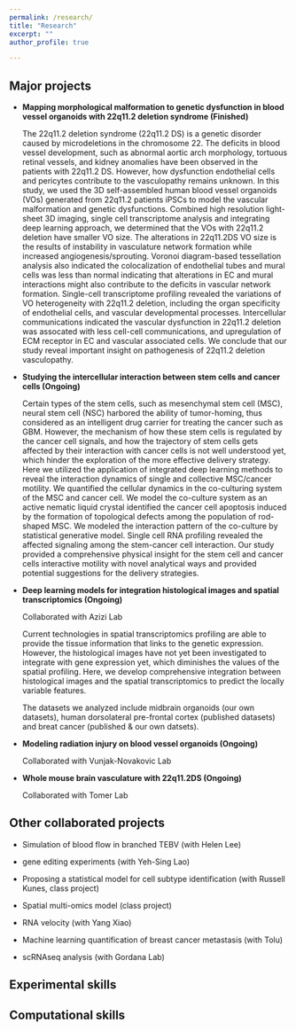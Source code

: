 ```yaml
---
permalink: /research/
title: "Research"
excerpt: ""
author_profile: true

---
```


Major projects
----
* **Mapping morphological malformation to genetic dysfunction in blood vessel organoids with 22q11.2 deletion syndrome (Finished)** 

    The 22q11.2 deletion syndrome (22q11.2 DS) is a genetic disorder caused by microdeletions in the chromosome 22. The deficits in blood vessel development, such as abnormal aortic arch morphology, tortuous retinal vessels, and kidney anomalies have been observed in the patients with 22q11.2 DS. However, how dysfunction endothelial cells and pericytes contribute to the vasculopathy remains unknown. In this study, we used the 3D self-assembled human blood vessel organoids (VOs) generated from 22q11.2 patients iPSCs to model the vascular malformation and genetic dysfunctions. Combined high resolution light-sheet 3D imaging,  single cell transcriptome analysis and integrating deep learning approach, we determined that the VOs with 22q11.2 deletion have smaller VO size. The alterations in 22q11.2DS VO size is the results of  instability in vasculature network formation while increased angiogenesis/sprouting. Voronoi diagram-based tessellation analysis also indicated the colocalization of endothelial tubes and mural cells was less than normal indicating that alterations in EC and mural interactions might also contribute to the deficits in vascular network formation. Single-cell transcriptome profiling revealed the variations of VO heterogeneity with 22q11.2 deletion, including the organ specificity of endothelial cells, and vascular developmental processes. Intercellular communications indicated the vascular dysfunction in 22q11.2 deletion was assocated with less cell-cell communications, and upregulation of ECM receptor in EC and vascular associated cells. We conclude that our study reveal important insight on pathogenesis of 22q11.2 deletion vasculopathy. 

* **Studying the intercellular interaction between stem cells and cancer cells (Ongoing)**

    Certain types of the stem cells, such as mesenchymal stem cell (MSC), neural stem cell (NSC) harbored the ability of tumor-homing, thus considered as an intelligent drug carrier for treating the cancer such as GBM. However, the mechanism of how these stem cells is regulated by the cancer cell signals, and how the trajectory of stem cells gets affected by their interaction with cancer cells is not well understood yet, which hinder the exploration of the more effective delivery strategy. Here we utilized the application of integrated deep learning methods to reveal the interaction dynamics of single and collective MSC/cancer motility. We quantified the cellular dynamics in the co-culturing system of the MSC and cancer cell. We model the co-culture system as an active nematic liquid crystal identified the cancer cell apoptosis induced by the formation of topological defects among the population of rod-shaped MSC. We modeled the interaction pattern of the co-culture by statistical generative model. Single cell RNA profiling revealed the affected signaling among the stem-cancer cell interaction. Our study provided a comprehensive physical insight for the stem cell and cancer cells interactive motility with novel analytical ways and provided potential suggestions for the delivery strategies. 

* **Deep learning models for integration histological images and spatial transcriptomics (Ongoing)**

    Collaborated with Azizi Lab
    
    Current technologies in spatial transcriptomics profiling are able to provide the tissue information that links to the genetic expression. However, the histological images have not yet been investigated to integrate with gene expression yet, which diminishes the values of the spatial profiling. Here, we develop comprehensive integration between histological images and the spatial transcriptomics to predict the locally variable features. 
    
    The datasets we analyzed include midbrain organoids (our own datasets), human dorsolateral pre-frontal cortex (published datasets) and breat cancer (published & our own datsets).  

* **Modeling radiation injury on blood vessel organoids (Ongoing)** 
    
    Collaborated with Vunjak-Novakovic Lab


* **Whole mouse brain vasculature with 22q11.2DS (Ongoing)**
   
   Collaborated with Tomer Lab

Other collaborated projects
----
* Simulation of blood flow in branched TEBV (with Helen Lee)

* gene editing experiments (with Yeh-Sing Lao)

* Proposing a statistical model for cell subtype identification (with Russell Kunes, class project)

* Spatial multi-omics model (class project)

* RNA velocity (with Yang Xiao)

* Machine learning quantification of breast cancer metastasis (with Tolu)

* scRNAseq analysis (with Gordana Lab)

Experimental skills
----


Computational skills
----





